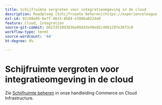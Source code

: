 ```yaml
---
title: Schijfruimte vergroten voor integratieomgeving in de cloud
description: Raadpleeg [Schijfruimte beheren](https://experienceleague.adobe.com/en/docs/commerce-cloud-service/user-guide/develop/storage/manage-disk-space) in de handleiding Commerce on Cloud Infrastructure.
exl-id: 92c09e05-6e7f-4633-8b84-e3806a0224e0
feature: Cloud, Integration
source-git-commit: b6233510d3836a98dd3e49ed2c4061297e36f3c0
workflow-type: tm+mt
source-wordcount: '44'
ht-degree: 0%

---
```


# Schijfruimte vergroten voor integratieomgeving in de cloud

Zie [Schijfruimte beheren](https://experienceleague.adobe.com/en/docs/commerce-cloud-service/user-guide/develop/storage/manage-disk-space) in onze handleiding Commerce on Cloud Infrastructure.
